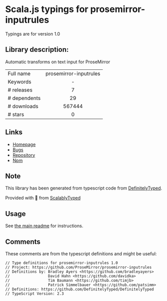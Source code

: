
# Scala.js typings for prosemirror-inputrules

Typings are for version 1.0

## Library description:
Automatic transforms on text input for ProseMirror

|                    |                 |
| ------------------ | :-------------: |
| Full name          | prosemirror-inputrules |
| Keywords           | - |
| # releases         | 7 |
| # dependents       | 29 |
| # downloads        | 567444 |
| # stars            | 0 |

## Links
- [Homepage](https://github.com/prosemirror/prosemirror-inputrules#readme)
- [Bugs](https://github.com/prosemirror/prosemirror-inputrules/issues)
- [Repository](https://github.com/prosemirror/prosemirror-inputrules)
- [Npm](https://www.npmjs.com/package/prosemirror-inputrules)
    


## Note
This library has been generated from typescript code from [DefinitelyTyped](https://definitelytyped.org).

Provided with :purple_heart: from [ScalablyTyped](https://github.com/oyvindberg/ScalablyTyped)

## Usage
See [the main readme](../../readme.md) for instructions.

## Comments

These comments are from the typescript definitions and might be useful:
```
// Type definitions for prosemirror-inputrules 1.0
// Project: https://github.com/ProseMirror/prosemirror-inputrules
// Definitions by: Bradley Ayers <https://github.com/bradleyayers>
//                 David Hahn <https://github.com/davidka>
//                 Tim Baumann <https://github.com/timjb>
//                 Patrick Simmelbauer <https://github.com/patsimm>
// Definitions: https://github.com/DefinitelyTyped/DefinitelyTyped
// TypeScript Version: 2.3

```


